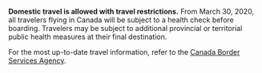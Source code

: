 **Domestic travel is allowed with travel restrictions.** From March 30, 2020, all travelers flying in Canada will be subject to a health check before boarding. Travelers may be subject to additional provincial or territorial public health measures at their final destination.

For the most up-to-date travel information, refer to the [Canada Border Services Agency](https://www.cbsa-asfc.gc.ca/services/covid/non-canadians-canadiens-eng.html).
